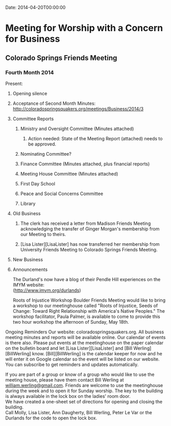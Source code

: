 Date: 2014-04-20T00:00:00

# Meeting for Worship with a Concern for Business
## Colorado Springs Friends Meeting
### Fourth Month 2014

Present: 

1.  Opening silence

 
2.  Acceptance of Second Month Minutes:
    http://coloradospringsquakers.org/meetings/Business/2014/3

3.  Committee Reports

    1.  Ministry and Oversight Committee (Minutes attached)

        1.  Action needed: State of the Meeting Report (attached) needs to be 
            approved.

    2.  Nominating Committee?


    3.  Finance Committee (Minutes attached, plus financial reports)

    4.  Meeting House Committee (Minutes attached)

    5.  First Day School

    6.  Peace and Social Concerns Committee

    7.  Library

4. Old Business

    1.  The clerk has received a letter from Madison Friends Meeting 
        acknowledging the transfer of Ginger Morgan's membership from our Meeting to theirs.

    2.  [Lisa Lister][LisaLister] has now transferred her membership from University Friends Meeting to Colorado 
        Springs Friends Meeting.
 

5.  New Business
 

7.  Announcements

    The Durland's now have a blog of their Pendle Hill experiences on the IMYM website:  
    (http://www.imym.org/durlands)

    Roots of Injustice Workshop
    Boulder Friends Meeting would like to bring a workshop to our meetinghouse called 
    "Roots of Injustice, Seeds of Change: Toward Right Relationship with America's Native Peoples." 
    The workshop facilitator, Paula Palmer, is available to come to provide this two hour workshop the afternoon of 
    Sunday, May 18th. 

 
Ongoing Reminders
Our website: coloradospringsquakers.org.  All business meeting minutes and 
reports will be available online.  Our calendar of events is there also. 
Please put events at the meetinghouse on the paper calendar on the bulletin board 
and let [Lisa Lister][LisaLister] and [Bill Werling][BillWerling] know.  [Bill][BillWerling] 
is the calendar keeper for now and he will enter it on Google calendar so the event will be 
listed on our website.  You can subscribe to get reminders and updates automatically.  

If you are part of a group or know of a group who would like to use the meeting house, 
please have them contact Bill Werling at william.werling@gmail.com.
Friends are welcome to use the meetinghouse during the week and to open it for Sunday 
worship. The key to the building is always available in the lock box on the ladies' room door.  
We have created a one-sheet set of directions for opening and closing the building.  
Call Molly, Lisa Lister, Ann Daugherty, Bill Werling, Peter Le Var or the Durlands for the code to open the lock box.
 

